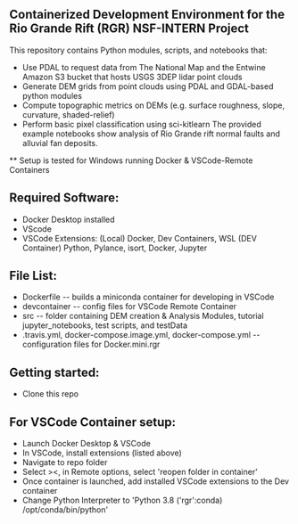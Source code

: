 ## Containerized Development Environment for the Rio Grande Rift (RGR) NSF-INTERN Project
This repository contains Python modules, scripts, and notebooks that: 
- Use PDAL to request data from The National Map and the Entwine Amazon S3 bucket that hosts USGS 3DEP lidar point clouds
- Generate DEM grids from point clouds using PDAL and GDAL-based python modules
- Compute topographic metrics on DEMs (e.g. surface roughness, slope, curvature, shaded-relief)
- Perform basic pixel classification using sci-kitlearn
The provided example notebooks show analysis of Rio Grande rift normal faults and alluvial fan deposits.

** Setup is tested for Windows running Docker & VSCode-Remote Containers

## Required Software:
- Docker Desktop installed
- VScode
- VSCode Extensions: (Local) Docker, Dev Containers, WSL (DEV Container) Python, Pylance, isort, Docker, Jupyter

## File List:
- Dockerfile -- builds a miniconda container for developing in VSCode
- devcontainer -- config files for VSCode Remote Container
- src -- folder containing DEM creation & Analysis Modules, tutorial jupyter_notebooks, test scripts, and testData
- .travis.yml, docker-compose.image.yml, docker-compose.yml -- configuration files for Docker.mini.rgr

## Getting started:
- Clone this repo
## For VSCode Container setup:
- Launch Docker Desktop & VSCode
- In VSCode, install extensions (listed above)
- Navigate to repo folder
- Select ><, in Remote options, select 'reopen folder in container'
- Once container is launched, add installed VSCode extensions to the Dev container
- Change Python Interpreter to 'Python 3.8 ('rgr':conda) /opt/conda/bin/python'




